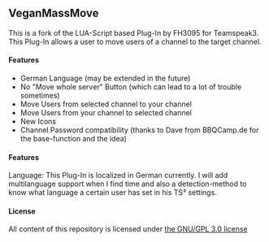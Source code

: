 ## VeganMassMove

This is a fork of the LUA-Script based Plug-In by FH3095 for Teamspeak3.
This Plug-In allows a user to move users of a channel to the target channel.


#### Features
- German Language (may be extended in the future)
- No "Move whole server" Button (which can lead to a lot of trouble sometimes)
- Move Users from selected channel to your channel
- Move Users from your channel to selected channel
- New Icons
- Channel Password compatibility (thanks to Dave from BBQCamp.de for the base-function and the idea)

#### Features
Language: This Plug-In is localized in German currently.
I will add multilanguage support when I find time and also a detection-method to know what language a certain user has set in his TS³ settings.

#### License
All content of this repository is licensed under [the GNU/GPL 3.0 license](https://raw.githubusercontent.com/SINE/VeganMassMove/master/LICENSE.txt)

